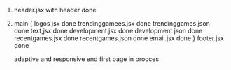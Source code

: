 1. header.jsx with header                                done
2. main {
   logos jsx                                             done
   trendinggamees.jsx                                    done
   trendinggames.json                                    done
   text,jsx                                              done
   development.jsx                                       done
   development json                                      done
   recentgames.jsx                                       done
   recentgames.json                                      done
   email.jsx                                             done
   }
   footer.jsx                                            done

   adaptive and responsive
   end first page                                        in procces